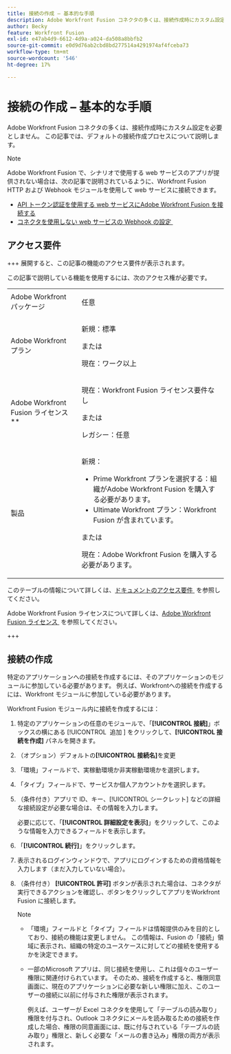 ```yaml
---
title: 接続の作成 – 基本的な手順
description: Adobe Workfront Fusion コネクタの多くは、接続作成時にカスタム設定を必要としません。 この記事では、デフォルトの接続作成プロセスについて説明します。
author: Becky
feature: Workfront Fusion
exl-id: e47ab4d9-6612-4d9a-a024-da508a8bbfb2
source-git-commit: e0d9d76ab2cbd8bd277514a4291974af4fceba73
workflow-type: tm+mt
source-wordcount: '546'
ht-degree: 17%

---
```


# 接続の作成 – 基本的な手順

Adobe Workfront Fusion コネクタの多くは、接続作成時にカスタム設定を必要としません。 この記事では、デフォルトの接続作成プロセスについて説明します。

>[!NOTE]
>
>
>Adobe Workfront Fusion で、シナリオで使用する web サービスのアプリが提供されない場合は、次の記事で説明されているように、Workfront Fusion HTTP および Webhook モジュールを使用して web サービスに接続できます。
>
>* [API トークン認証を使用する web サービスにAdobe Workfront Fusion を接続する &#x200B;](/help/workfront-fusion/create-scenarios/connect-to-apps/connect-wf-web-service-uses-api-token-auth.md)
>* [&#x200B; コネクタを使用しない web サービスの Webhook の設定 &#x200B;](/help/workfront-fusion/create-scenarios/add-modules/receive-a-webhook-from-a-web-service.md)

## アクセス要件

+++ 展開すると、この記事の機能のアクセス要件が表示されます。

この記事で説明している機能を使用するには、次のアクセス権が必要です。

<table style="table-layout:auto">
 <col> 
 <col> 
 <tbody> 
  <tr> 
   <td role="rowheader">Adobe Workfront パッケージ 
   <td> <p>任意</p> </td> 
  </tr> 
  <tr data-mc-conditions=""> 
   <td role="rowheader">Adobe Workfront プラン</td> 
   <td> <p>新規：標準</p><p>または</p><p>現在：ワーク以上</p> </td> 
  </tr> 
  <tr> 
   <td role="rowheader">Adobe Workfront Fusion ライセンス**</td> 
   <td>
   <p>現在：Workfront Fusion ライセンス要件なし</p>
   <p>または</p>
   <p>レガシー：任意 </p>
   </td> 
  </tr> 
  <tr> 
   <td role="rowheader">製品</td> 
   <td>
   <p>新規：</p> <ul><li>Prime Workfront プランを選択する：組織がAdobe Workfront Fusion を購入する必要があります。</li><li>Ultimate Workfront プラン：Workfront Fusion が含まれています。</li></ul>
   <p>または</p>
   <p>現在：Adobe Workfront Fusion を購入する必要があります。</p>
   </td> 
  </tr>
 </tbody> 
</table>

このテーブルの情報について詳しくは、[&#x200B; ドキュメントのアクセス要件 &#x200B;](/help/workfront-fusion/references/licenses-and-roles/access-level-requirements-in-documentation.md) を参照してください。

Adobe Workfront Fusion ライセンスについて詳しくは、[Adobe Workfront Fusion ライセンス &#x200B;](/help/workfront-fusion/set-up-and-manage-workfront-fusion/licensing-operations-overview/license-automation-vs-integration.md) を参照してください。

+++

## 接続の作成

特定のアプリケーションへの接続を作成するには、そのアプリケーションのモジュールに参加している必要があります。 例えば、Workfrontへの接続を作成するには、Workfront モジュールに参加している必要があります。

Workfront Fusion モジュール内に接続を作成するには：

1. 特定のアプリケーションの任意のモジュールで、「**[!UICONTROL 接続]**」ボックスの横にある [!UICONTROL &#x200B; 追加 &#x200B;] をクリックして、**[!UICONTROL 接続を作成]** パネルを開きます。
1. （オプション）デフォルトの&#x200B;**[!UICONTROL 接続名]**&#x200B;を変更
1. 「環境」フィールドで、実稼動環境か非実稼動環境かを選択します。
1. 「タイプ」フィールドで、サービスか個人アカウントかを選択します。
1. （条件付き）アプリで ID、キー、[!UICONTROL シークレット] などの詳細な接続設定が必要な場合は、その情報を入力します。

   必要に応じて、「**[!UICONTROL 詳細設定を表示]**」をクリックして、このような情報を入力できるフィールドを表示します。

1. 「**[!UICONTROL 続行]**」をクリックします。
1. 表示されるログインウィンドウで、アプリにログインするための資格情報を入力します（まだ入力していない場合）。
1. （条件付き） **[!UICONTROL 許可]** ボタンが表示された場合は、コネクタが実行できるアクションを確認し、ボタンをクリックしてアプリをWorkfront Fusion に接続します。

   >[!NOTE]
   >
   >* 「環境」フィールドと「タイプ」フィールドは情報提供のみを目的としており、接続の機能は変更しません。 この情報は、Fusion の「接続」領域に表示され、組織の特定のユースケースに対してどの接続を使用するかを決定できます。
   >* 一部のMicrosoft アプリは、同じ接続を使用し、これは個々のユーザー権限に関連付けられています。 そのため、接続を作成すると、権限同意画面に、現在のアプリケーションに必要な新しい権限に加え、このユーザーの接続に以前に付与された権限が表示されます。
   >
   >   例えば、ユーザーが Excel コネクタを使用して「テーブルの読み取り」権限を付与され、Outlook コネクタにメールを読み取るための接続を作成した場合、権限の同意画面には、既に付与されている「テーブルの読み取り」権限と、新しく必要な「メールの書き込み」権限の両方が表示されます。
